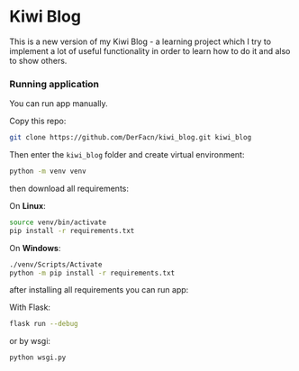# Kiwi Blog

This is a new version of my Kiwi Blog - a learning project which I try to implement
a lot of useful functionality in order to learn how to do it and also to show others.


### Running application

You can run app manually.

Copy this repo:

```bash
git clone https://github.com/DerFacn/kiwi_blog.git kiwi_blog
```

Then enter the `kiwi_blog` folder and create virtual environment:

```bash
python -m venv venv
```

then download all requirements:

On **Linux**:
```bash
source venv/bin/activate
pip install -r requirements.txt
```

On **Windows**:
```bash
./venv/Scripts/Activate
python -m pip install -r requirements.txt
```

after installing all requirements you can run app:

With Flask:
```bash
flask run --debug
```

or by wsgi:
```bash
python wsgi.py
```
